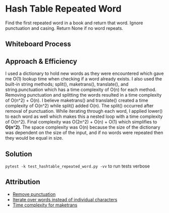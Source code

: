 # Hash Table Repeated Word
<!-- Description of the challenge -->
Find the first repeated word in a book and return that word. Ignore punctuation and casing. Return None if
no word repeats.

## Whiteboard Process
<!-- Embedded whiteboard image -->


## Approach & Efficiency
<!-- What approach did you take? Why? What is the Big O space/time for this approach? -->
I used a dictionary to hold new words as they were encountered which gave me O(1) lookup time when
checking if a word already exists. I also used the built-in string methods; split(), maketrans(), translate(),
and string.punctuation which has a time complexity of O(n) for each method. Removing punctuation and splitting
the words resulted in a time complexity of O(n^2) + O(n). I believe maketrans() and translate() created a time
complexity of O(n^2) while split() added O(n). The split() occurred after removal of punctuation.
While iterating through each word, I applied lower() to each word as well which makes this a nested loop with a
time complexity of O(n^2). Final complexity was O(2n^2) + O(n) + O(1) which simplifies to **O(n^2)**. The space
complexity was O(n) because the size of the dictionary was dependent on the size of the input, and if no words
were repeated then they would be equal in size.
## Solution
<!-- Show how to run your code, and examples of it in action -->
`pytest -k test_hashtable_repeated_word.py -vv` to run tests verbose

## Attribution
- [Remove punctuation](https://datagy.io/python-remove-punctuation-from-string/)
- [Iterate over words instead of individual characters](https://www.geeksforgeeks.org/iterate-over-words-of-a-string-in-python/)
- [Time complexity for maketrans](https://chat.openai.com/c/a07aa2c4-7971-4ee9-b698-1ef5b31aceba)
